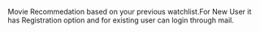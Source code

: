 Movie Recommedation based on your previous watchlist.For New User it has Registration option and for existing user can login through mail.

